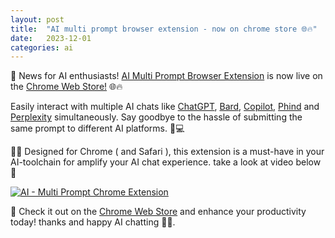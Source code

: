 ```yaml
---
layout: post
title:  "AI multi prompt browser extension - now on chrome store 🌐🔥"
date:   2023-12-01
categories: ai
---
```


🎉 News for AI enthusiasts! [AI Multi Prompt Browser Extension][extension] is now live on the [Chrome Web Store!][chrome] 🌐🔥

Easily interact with multiple AI chats like [ChatGPT], [Bard], [Copilot], [Phind] and [Perplexity] simultaneously. Say goodbye to the hassle of submitting the same prompt to different AI platforms. 🤖💻

👩‍💻 Designed for Chrome ( and Safari ), this extension is a must-have in your AI-toolchain for amplify your AI chat experience. take a look at video below 👀

[![AI - Multi Prompt Chrome Extension](https://img.youtube.com/vi/Avz-t9oAZ6Y/0.jpg)](https://www.youtube.com/watch?v=Avz-t9oAZ6Y&ab_channel=BartolomeoSorrentino "AI - Multi Prompt Chrome Extension")

🔗 Check it out on the [Chrome Web Store][chrome] and enhance your productivity today! thanks and happy AI chatting 💬🤖.


[extension]: https://bsorrentino.github.io/bsorrentino/ai/2023/10/16/ai-multi-prompt-browser-extension.html
[chrome]: https://chromewebstore.google.com/detail/jmifflpjnpeamgeclkhlbilpjjmhajmd/preview?hl=en
[chatgpt]: https://chat.openai.com/
[bard]: https://bard.google.com/
[perplexity]: https://perplexity.ai/
[phind]: https://phind.com/
[copilot]: https://copilot.microsoft.com/
